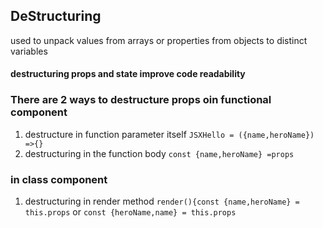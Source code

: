 ## DeStructuring
used to unpack values from arrays or properties from objects to distinct variables

#### destructuring props and state improve code readability

### There are 2 ways to destructure props oin functional component
1. destructure in function parameter itself
    ```JSXHello = ({name,heroName}) =>{}```
1. destructuring in the function body
    ```const {name,heroName} =props```

### in class component
1. destructuring in render method
    ```render(){const {name,heroName} = this.props``` 
    or
    ```const {heroName,name} = this.props```